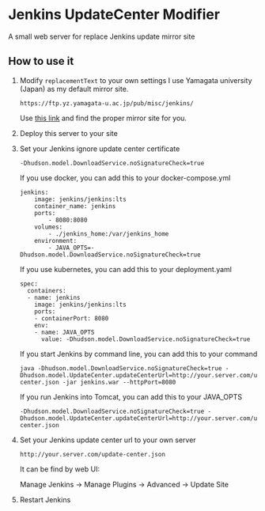 # Jenkins UpdateCenter Modifier

A small web server for replace Jenkins update mirror site

## How to use it

1. Modify `replacementText` to your own settings
    I use Yamagata university (Japan) as my default mirror site.

    ```
    https://ftp.yz.yamagata-u.ac.jp/pub/misc/jenkins/
    ```

    Use [this link](https://get.jenkins.io/plugins/git/5.2.0/git.hpi?mirrorlist) and find the proper mirror site for you.

2. Deploy this server to your site

3. Set your Jenkins ignore update center certificate

    ```
    -Dhudson.model.DownloadService.noSignatureCheck=true
    ```

    If you use docker, you can add this to your docker-compose.yml

    ```
    jenkins:
        image: jenkins/jenkins:lts
        container_name: jenkins
        ports:
            - 8080:8080
        volumes:
            - ./jenkins_home:/var/jenkins_home
        environment:
            - JAVA_OPTS=-Dhudson.model.DownloadService.noSignatureCheck=true
    ```

    If you use kubernetes, you can add this to your deployment.yaml

    ```
    spec:
      containers:
      - name: jenkins
        image: jenkins/jenkins:lts
        ports:
        - containerPort: 8080
        env:
        - name: JAVA_OPTS
          value: -Dhudson.model.DownloadService.noSignatureCheck=true
    ```

    If you start Jenkins by command line, you can add this to your command

    ```
    java -Dhudson.model.DownloadService.noSignatureCheck=true -Dhudson.model.UpdateCenter.updateCenterUrl=http://your.server.com/update-center.json -jar jenkins.war --httpPort=8080
    ```

    If you run Jenkins into Tomcat, you can add this to your JAVA_OPTS

    ```
    -Dhudson.model.DownloadService.noSignatureCheck=true -Dhudson.model.UpdateCenter.updateCenterUrl=http://your.server.com/update-center.json
    ```

3. Set your Jenkins update center url to your own server

    ```
    http://your.server.com/update-center.json
    ```

    It can be find by web UI:

    Manage Jenkins -> Manage Plugins -> Advanced -> Update Site

4. Restart Jenkins
